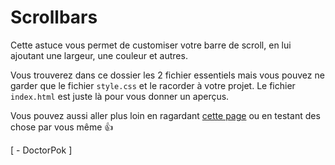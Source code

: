 # Scrollbars

Cette astuce vous permet de customiser votre barre de scroll, en lui ajoutant une largeur, une couleur et autres.

Vous trouverez dans ce dossier les 2 fichier essentiels mais vous pouvez ne garder que le fichier `style.css` et le racorder à votre projet.
Le fichier `index.html` est juste là pour vous donner un aperçus.

Vous pouvez aussi aller plus loin en ragardant [cette page](https://developer.mozilla.org/en-US/docs/Web/CSS/::-webkit-scrollbar) ou en testant des chose par vous même :thumbsup:

  [ - DoctorPok ]
